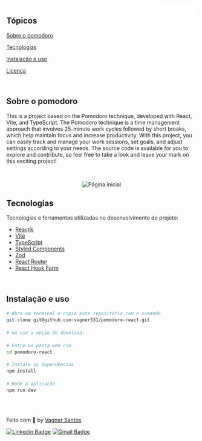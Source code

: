 
<img align="right" src="src/assets/logo-pomodoro.png" width="100px" alt="codenews">

## Tópicos 

[Sobre o pomodoro](#sobre-o-pomodoro)

[Tecnologias](#tecnologias)

[Instalação e uso](#instalação-e-uso)

[Licença](#licença)

<br>

## Sobre o pomodoro

This is a project based on the Pomodoro technique, developed with React, Vite, and TypeScript. The Pomodoro technique is a time management approach that involves 25-minute work cycles followed by short breaks, which help maintain focus and increase productivity. With this project, you can easily track and manage your work sessions, set goals, and adjust settings according to your needs. The source code is available for you to explore and contribute, so feel free to take a look and leave your mark on this exciting project!

<br>

<p align="center">
   <img src="https://user-images.githubusercontent.com/36738524/234648906-cd408145-6beb-4221-8d57-3a39758f79c8.png" alt="Página inicial">
</p>

## Tecnologias

Tecnologias e ferramentas utilizadas no desenvolvimento do projeto:

- [Reactjs](https://react.dev/)
- [Vite](https://vitejs.dev/)
- [TypeScript](https://www.typescriptlang.org/)
- [Styled Components](https://styled-components.com/)
- [Zod](https://zod.dev/)
- [React Router](https://v5.reactrouter.com/web/guides/quick-start)
- [React Hook Form](https://react-hook-form.com/)

<br>

## Instalação e uso

```bash
# Abra um terminal e copie este repositório com o comando
git clone git@github.com:vagner531/pomodoro-react.git

# ou use a opção de download.

# Entre na pasta web com 
cd pomodoro-react

# Instale as dependências
npm install

# Rode a aplicação
npm run dev
```

<br>


<br>


Feito com :blue_heart: by [Vagner Santos](https://github.com/vagner531)

[![Linkedin Badge](https://img.shields.io/badge/-Vagner%20Santos-0d99ff?style=flat-square&logo=Linkedin&logoColor=white&link=https://www.linkedin.com/in/vagnersantosnascimento/)](https://www.linkedin.com/in/vagnersantosnascimento/) 
[![Gmail Badge](https://img.shields.io/badge/-vagnerndsantos@gmail.com-0d99ff?style=flat-square&logo=Gmail&logoColor=white&link=mailto:vganerndsantos@gmail.com)](mailto:vagnerndsantos@gmail.com)